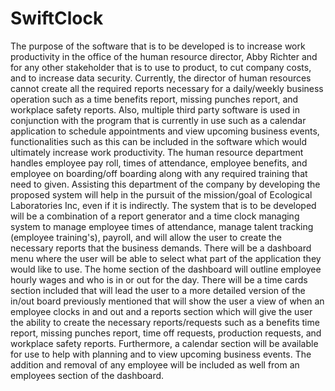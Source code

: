 # SwiftClock
The purpose of the software that is to be developed is to increase work productivity in the office of the human resource director, Abby Richter and for any other stakeholder that is to use to product, to cut company costs, and to increase data security. Currently, the director of human resources cannot create all the required reports necessary for a daily/weekly business operation such as a time benefits report, missing punches report, and workplace safety reports. Also, multiple third party software is used in conjunction with the program that is currently in use such as a calendar application to schedule appointments and view upcoming business events, functionalities such as this can be included in the software which would ultimately increase work productivity. The human resource department handles employee pay roll, times of attendance, employee benefits, and employee on boarding/off boarding along with any required training that need to given. Assisting this department of the company by developing the proposed system will help in the pursuit of the mission/goal of Ecological Laboratories Inc, even if it is indirectly.   The system that is to be developed will be a combination of a report generator and a time clock managing system to manage employee times of attendance, manage talent tracking (employee training's), payroll, and will allow the user to create the necessary reports that the business demands. There will be a dashboard menu where the user will be able to select what part of the application they would like to use. The home section of the dashboard will outline employee hourly wages and who is in or out for the day. There will be a time cards section included that will lead the user to a more detailed version of the in/out board previously mentioned that will show the user a view of when an employee clocks in and out and a reports section which will give the user the ability to create the necessary reports/requests such as a benefits time report, missing punches report, time off requests, production requests, and workplace safety reports. Furthermore, a calendar section will be available for use to help with planning and to view upcoming business events. The addition and removal of any employee will be included as well from an employees section of the dashboard.
